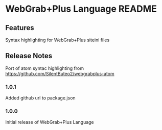 # WebGrab+Plus Language README

## Features

Syntax highlighting for WebGrab+Plus siteini files

## Release Notes

Port of atom syntac highlighting from https://github.com/SilentButeo2/webgrabplus-atom

### 1.0.1

Added github url to package.json

### 1.0.0

Initial release of WebGrab+Plus Language
